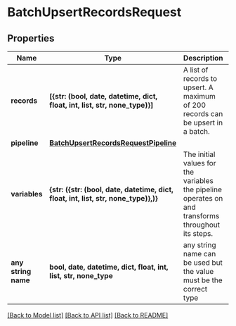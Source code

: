 # BatchUpsertRecordsRequest


## Properties
Name | Type | Description | Notes
------------ | ------------- | ------------- | -------------
**records** | **[{str: (bool, date, datetime, dict, float, int, list, str, none_type)}]** | A list of records to upsert.  A maximum of 200 records can be upsert in a batch. | 
**pipeline** | [**BatchUpsertRecordsRequestPipeline**](BatchUpsertRecordsRequestPipeline.md) |  | [optional] 
**variables** | **{str: ({str: (bool, date, datetime, dict, float, int, list, str, none_type)},)}** | The initial values for the variables the pipeline operates on and transforms throughout its steps. | [optional] 
**any string name** | **bool, date, datetime, dict, float, int, list, str, none_type** | any string name can be used but the value must be the correct type | [optional]

[[Back to Model list]](../README.md#documentation-for-models) [[Back to API list]](../README.md#documentation-for-api-endpoints) [[Back to README]](../README.md)


